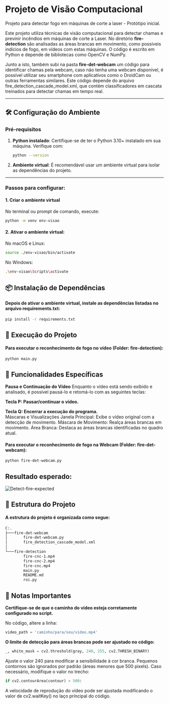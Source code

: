 # Projeto de Visão Computacional
Projeto para detectar fogo em máquinas de corte a laser - Protótipo inicial.

Este projeto utiliza técnicas de visão computacional para detectar chamas e previnir incêndios em máquinas de corte a Laser.
No diretório **fire-detection** são analisadas as áreas brancas em movimento, como possíveis indícios de fogo, em vídeos com estas máquinas. O código é escrito em Python e depende de bibliotecas como OpenCV e NumPy.

Junto a isto, também subi na pasta **fire-det-webcam** um código para identificar chamas pela webcam, caso não tenha uma webcam disponível, é possível utilizar seu smartphone com aplicativos como o DroidCam ou outras ferramentas similares.
Este código depende do arquivo fire_detection_cascade_model.xml, que contém classificadores em cascata treinados para detectar chamas em tempo real.

---

## 🛠 Configuração do Ambiente

### Pré-requisitos
1. **Python instalado**:
    Certifique-se de ter o Python 3.10+ instalado em sua máquina.
    Verifique com:
     ```bash
     python --version
     ```

2. **Ambiente virtual**:
    É recomendável usar um ambiente virtual para isolar as dependências do projeto.

---

### Passos para configurar:

#### 1. Criar o ambiente virtual
No terminal ou prompt de comando, execute:
```bash
python -m venv env-visao
```

#### 2. Ativar o ambiente virtual:
No macOS e Linux:
```bash
source ./env-visao/bin/activate
```
No Windows:
```bash
.\env-visao\Scripts\activate
```

## 📦 Instalação de Dependências

#### Depois de ativar o ambiente virtual, instale as dependências listadas no arquivo requirements.txt:
```bash
pip install -r requirements.txt
```

## 🚀 Execução do Projeto

#### Para executar o reconhecimento de fogo no vídeo (Folder: fire-detection):

```bash
python main.py
```

## 🎥 Funcionalidades Específicas

**Pausa e Continuação do Vídeo**
Enquanto o vídeo está sendo exibido e analisado, é possível pausá-lo e retomá-lo com as seguintes teclas:

**Tecla P: Pausar/continuar o vídeo.**  

**Tecla Q: Encerrar a execução do programa.**  
Máscaras e Visualizações
Janela Principal: Exibe o vídeo original com a detecção de movimento.
Máscara de Movimento: Realça áreas brancas em movimento.
Área Branca: Destaca as áreas brancas identificadas no quadro atual.


#### Para executar o reconhecimento de fogo na Webcam (Folder: fire-det-webcam):

```bash
python fire-det-webcam.py
```

## Resultado esperado:
![Detect-fire-expected](https://drive.google.com/uc?export=view&id=1ENzP5-fv77EsBCkKocTrO4GZvGhGXtVI)


## 📁 Estrutura do Projeto

#### A estrutura do projeto é organizada como segue:
```bash
C:.
├───fire-det-webcam
│       fire-det-webcam.py
│       fire_detection_cascade_model.xml
│
└───fire-detection
        fire-cnc-1.mp4
        fire-cnc-2.mp4
        fire-cnc.mp4
        main.py
        README.md
        roi.py
```

## 📝 Notas Importantes

**Certifique-se de que o caminho do vídeo esteja corretamente configurado no script.**

No código, altere a linha:
```python
video_path = 'caminho/para/seu/video.mp4'
```
**O limite de detecção para áreas brancas pode ser ajustado no código:**

```python
_, white_mask = cv2.threshold(gray, 240, 255, cv2.THRESH_BINARY)
```
Ajuste o valor 240 para modificar a sensibilidade à cor branca.
Pequenos contornos são ignorados por padrão (áreas menores que 500 pixels). Caso necessário, modifique o valor no trecho:

```python
if cv2.contourArea(contour) > 500:
```
A velocidade de reprodução do vídeo pode ser ajustada modificando o valor de cv2.waitKey() no laço principal do código.